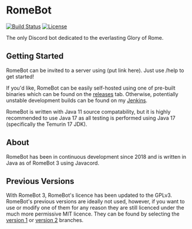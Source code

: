 # RomeBot
[![Build Status](https://img.shields.io/jenkins/build?jobUrl=https%3A%2F%2Fci.sidpatchy.com%2Fjob%2FRomeBot%2F&style=flat-square)](https://ci.sidpatchy.com/job/RomeBot/)
[![License](https://img.shields.io/github/license/Sidpatchy/RomeBot?style=flat-square)](https://github.com/Sidpatchy/RomeBot/blob/master/LICENSE)

The only Discord bot dedicated to the everlasting Glory of Rome.

## Getting Started
RomeBot can be invited to a server using (put link here). Just use /help to get started!

If you'd like, RomeBot can be easily self-hosted using one of pre-built binaries which can be found on the 
[releases](https://github.com/Sidpatchy/RomeBot/releases) tab. Otherwise, potentially unstable development builds can be
found on my [Jenkins](https://ci.sidpatchy.com/job/RomeBot/).

RomeBot is written with Java 11 source compatability, but it is highly recommended to use Java 17 as all testing is
performed using Java 17 (specifically the Temurin 17 JDK).

## About
RomeBot has been in continuous development since 2018 and is written in Java as of RomeBot 3 using Javacord.

## Previous Versions
With RomeBot 3, RomeBot's licence has been updated to the GPLv3. RomeBot's previous versions are ideally not used, 
however, if you want to use or modify one of them for any reason they are still licenced under the much more permissive
MIT licence. They can be found by selecting the [version 1](https://github.com/Sidpatchy/RomeBot/tree/Version-1) or
[version 2](https://github.com/Sidpatchy/RomeBot/tree/Version-2) branches.